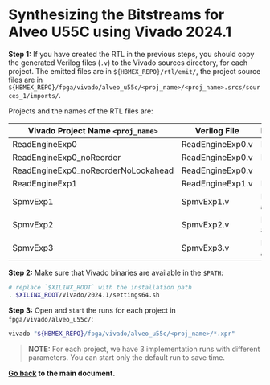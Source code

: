 # Synthesizing the Bitstreams for Alveo U55C using Vivado 2024.1

**Step 1:** If you have created the RTL in the previous steps, you should copy the generated Verilog files (`.v`) to the Vivado sources directory, for each project. The emitted files are in `${HBMEX_REPO}/rtl/emit/`, the project source files are in `${HBMEX_REPO}/fpga/vivado/alveo_u55c/<proj_name>/<proj_name>.srcs/sources_1/imports/`.

Projects and the names of the RTL files are:

| Vivado Project Name `<proj_name>`   | Verilog File     | Description        |
|-------------------------------------|------------------|--------------------|
| ReadEngineExp0                      | ReadEngineExp0.v | Figure 6.          |
| ReadEngineExp0_noReorder            | ReadEngineExp0.v | Figure 6.          |
| ReadEngineExp0_noReorderNoLookahead | ReadEngineExp0.v |                    |
| ReadEngineExp1                      | ReadEngineExp1.v | Figure 7.          |
| SpmvExp1                            | SpmvExp1.v       | Figures 10 and 11. |
| SpmvExp2                            | SpmvExp2.v       | Figures 10 and 11. |
| SpmvExp3                            | SpmvExp3.v       | Figures 10 and 11. |

**Step 2:** Make sure that Vivado binaries are available in the `$PATH`:
```bash
# replace `$XILINX_ROOT` with the installation path
. $XILINX_ROOT/Vivado/2024.1/settings64.sh
```

**Step 3:** Open and start the runs for each project in `fpga/vivado/alveo_u55c/`:
```bash
vivado "${HBMEX_REPO}/fpga/vivado/alveo_u55c/<proj_name>/*.xpr"
```

> **NOTE:** For each project, we have 3 implementation runs with different parameters. You can start only the default run to save time.

**[Go back](../../../README.md#step-3-synthesizing-the-bitstreams) to the main document.**

